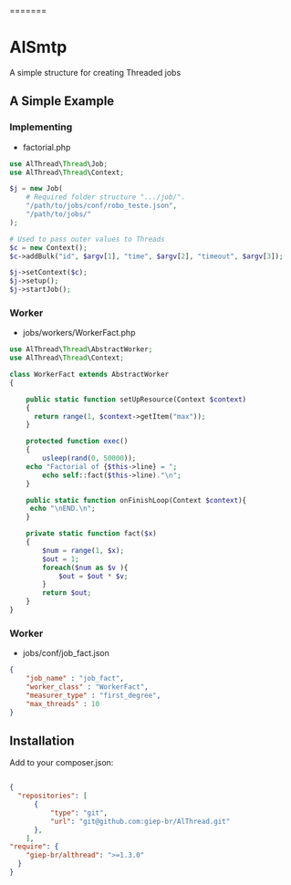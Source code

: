 =======
# AlSmtp
A simple structure for creating Threaded jobs

## A Simple Example

### Implementing
- factorial.php
```php
use AlThread\Thread\Job;
use AlThread\Thread\Context;

$j = new Job(
    # Required folder structure ".../job/".
    "/path/to/jobs/conf/robo_teste.json",
    "/path/to/jobs/"
);

# Used to pass outer values to Threads
$c = new Context();
$c->addBulk("id", $argv[1], "time", $argv[2], "timeout", $argv[3]);

$j->setContext($c);
$j->setup();
$j->startJob();
```

### Worker
- jobs/workers/WorkerFact.php
```php
use AlThread\Thread\AbstractWorker;
use AlThread\Thread\Context;

class WorkerFact extends AbstractWorker
{

	public static function setUpResource(Context $context)
	{
	  return range(1, $context->getItem("max"));
	}

	protected function exec()
	{
		usleep(rand(0, 50000));
    echo "Factorial of {$this->line} = ";
		echo self::fact($this->line)."\n";
	}

	public static function onFinishLoop(Context $context){
     echo "\nEND.\n";
	}

	private static function fact($x)
	{
		$num = range(1, $x);
		$out = 1;
		foreach($num as $v ){
			$out = $out * $v;
		}
		return $out;
	}
}

```
### Worker
- jobs/conf/job_fact.json
```json
{  
	"job_name" : "job_fact",
	"worker_class" : "WorkerFact",
	"measurer_type" : "first_degree",  
	"max_threads" : 10
}
```

## Installation

Add to your composer.json:
```json

{
  "repositories": [
      {
          "type": "git",
          "url": "git@github.com:giep-br/AlThread.git"
      },
    ],
"require": {
    "giep-br/althread": ">=1.3.0"
  }
}
```
